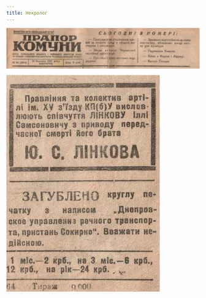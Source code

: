 ```yaml
---
title: Некролог
---
```

![stamps](/files/book/obituary_0.jpg)

![stamps](/files/book/obituary_1.jpg)
